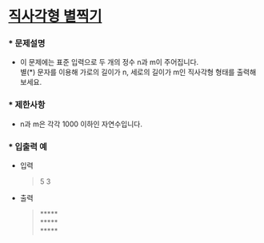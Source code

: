 
# [직사각형 별찍기](https://programmers.co.kr/learn/courses/30/lessons/12969) #


### * 문제설명 ###  
* 이 문제에는 표준 입력으로 두 개의 정수 n과 m이 주어집니다.  
별(*) 문자를 이용해 가로의 길이가 n, 세로의 길이가 m인 직사각형 형태를 출력해보세요.  

### * 제한사항 ###
* n과 m은 각각 1000 이하인 자연수입니다.

### * 입출력 예 ###  
* 입력  
    > 5 3

* 출력  
    > \*****  
    > \*****  
    > \***** 